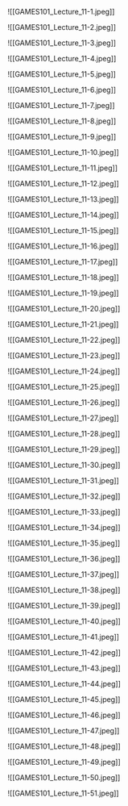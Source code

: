 ![[GAMES101_Lecture_11-1.jpeg]]

![[GAMES101_Lecture_11-2.jpeg]]

![[GAMES101_Lecture_11-3.jpeg]]

![[GAMES101_Lecture_11-4.jpeg]]

![[GAMES101_Lecture_11-5.jpeg]]

![[GAMES101_Lecture_11-6.jpeg]]

![[GAMES101_Lecture_11-7.jpeg]]

![[GAMES101_Lecture_11-8.jpeg]]

![[GAMES101_Lecture_11-9.jpeg]]

![[GAMES101_Lecture_11-10.jpeg]]

![[GAMES101_Lecture_11-11.jpeg]]

![[GAMES101_Lecture_11-12.jpeg]]

![[GAMES101_Lecture_11-13.jpeg]]

![[GAMES101_Lecture_11-14.jpeg]]

![[GAMES101_Lecture_11-15.jpeg]]

![[GAMES101_Lecture_11-16.jpeg]]

![[GAMES101_Lecture_11-17.jpeg]]

![[GAMES101_Lecture_11-18.jpeg]]

![[GAMES101_Lecture_11-19.jpeg]]

![[GAMES101_Lecture_11-20.jpeg]]

![[GAMES101_Lecture_11-21.jpeg]]

![[GAMES101_Lecture_11-22.jpeg]]

![[GAMES101_Lecture_11-23.jpeg]]

![[GAMES101_Lecture_11-24.jpeg]]

![[GAMES101_Lecture_11-25.jpeg]]

![[GAMES101_Lecture_11-26.jpeg]]

![[GAMES101_Lecture_11-27.jpeg]]

![[GAMES101_Lecture_11-28.jpeg]]

![[GAMES101_Lecture_11-29.jpeg]]

![[GAMES101_Lecture_11-30.jpeg]]

![[GAMES101_Lecture_11-31.jpeg]]

![[GAMES101_Lecture_11-32.jpeg]]

![[GAMES101_Lecture_11-33.jpeg]]

![[GAMES101_Lecture_11-34.jpeg]]

![[GAMES101_Lecture_11-35.jpeg]]

![[GAMES101_Lecture_11-36.jpeg]]

![[GAMES101_Lecture_11-37.jpeg]]

![[GAMES101_Lecture_11-38.jpeg]]

![[GAMES101_Lecture_11-39.jpeg]]

![[GAMES101_Lecture_11-40.jpeg]]

![[GAMES101_Lecture_11-41.jpeg]]

![[GAMES101_Lecture_11-42.jpeg]]

![[GAMES101_Lecture_11-43.jpeg]]

![[GAMES101_Lecture_11-44.jpeg]]

![[GAMES101_Lecture_11-45.jpeg]]

![[GAMES101_Lecture_11-46.jpeg]]

![[GAMES101_Lecture_11-47.jpeg]]

![[GAMES101_Lecture_11-48.jpeg]]

![[GAMES101_Lecture_11-49.jpeg]]

![[GAMES101_Lecture_11-50.jpeg]]

![[GAMES101_Lecture_11-51.jpeg]]
